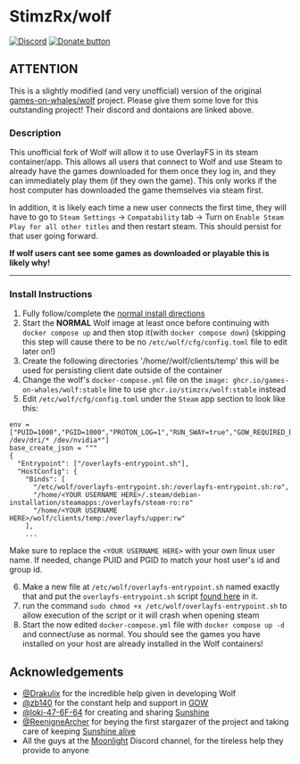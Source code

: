 # StimzRx/wolf

[![Discord](https://img.shields.io/discord/856434175455133727.svg?label=&logo=discord&logoColor=ffffff&color=7389D8&labelColor=6A7EC2)](https://discord.gg/kRGUDHNHt2)
[![Donate button](https://img.shields.io/badge/Donate-Open%20Collective-blue.svg?color=blue)](https://opencollective.com/games-on-whales/donate)

## ATTENTION
This is a slightly modified (and very unofficial) version of the original [games-on-whales/wolf](https://github.com/games-on-whales/wolf) project. Please give them some
love for this outstanding project! Their discord and dontaions are linked above.

### Description
This unofficial fork of Wolf will allow it to use OverlayFS in its steam container/app. This allows all users that connect to Wolf and use Steam to already have the 
games downloaded for them once they log in, and they can immediately play them (if they own the game). This only works if the host computer has downloaded
the game themselves via steam first.

In addition, it is likely each time a new user connects the first time, they will have to go to `Steam Settings` -> `Compatability` tab -> Turn on `Enable Steam Play for all other titles`
and then restart steam. This should persist for that user going forward.

**If wolf users cant see some games as downloaded or playable this is likely why!**

---

### Install Instructions
1) Fully follow/complete the [normal install directions](https://games-on-whales.github.io/wolf/stable/user/quickstart.html)
2) Start the **NORMAL** Wolf image at least once before continuing with `docker compose up` and then stop it(with `docker compose down`)
(skipping this step will cause there to be no `/etc/wolf/cfg/config.toml` file to edit later on!)
3) Create the following directories '/home/<YOUR USERNAME HERE>/wolf/clients/temp' this will be used for persisting client date outside of the container
4) Change the wolf's `docker-compose.yml` file on the `image: ghcr.io/games-on-whales/wolf:stable` line to use `ghcr.io/stimzrx/wolf:stable` instead
5) Edit `/etc/wolf/cfg/config.toml` under the `Steam` app section to look like this:
```
env = ["PUID=1000","PGID=1000","PROTON_LOG=1","RUN_SWAY=true","GOW_REQUIRED_DEVICES=/dev/input/* /dev/dri/* /dev/nvidia*"]
base_create_json = """
{
  "Entrypoint": ["/overlayfs-entrypoint.sh"],
  "HostConfig": {
    "Binds": [
      "/etc/wolf/overlayfs-entrypoint.sh:/overlayfs-entrypoint.sh:ro",
      "/home/<YOUR USERNAME HERE>/.steam/debian-installation/steamapps:/overlayfs/steam-ro:ro"
      "/home/<YOUR USERNAME HERE>/wolf/clients/temp:/overlayfs/upper:rw"
    ],
    ...
```
Make sure to replace the `<YOUR USERNAME HERE>` with your own linux user name.
If needed, change PUID and PGID to match your host user's id and group id.

6) Make a new file at `/etc/wolf/overlayfs-entrypoint.sh` named exactly that and put the `overlayfs-entrypoint.sh` script [found here](https://github.com/StimzRx/wolf/blob/stable/overlayfs-entrypoint.sh) in it.
7) run the command `sudo chmod +x /etc/wolf/overlayfs-entrypoint.sh` to allow execution of the script or it will crash when opening steam
8) Start the now edited `docker-compose.yml` file with `docker compose up -d` and connect/use as normal. You should see the games you have installed on your host
are already installed in the Wolf containers!

## Acknowledgements

- [@Drakulix](https://github.com/Drakulix) for the incredible help given in developing Wolf
- [@zb140](https://github.com/zb140) for the constant help and support in [GOW](https://github.com/games-on-whales/gow)
- [@loki-47-6F-64](https://github.com/loki-47-6F-64) for creating and
  sharing [Sunshine](https://github.com/loki-47-6F-64/sunshine)
- [@ReenigneArcher](https://github.com/ReenigneArcher) for beying the first stargazer of the project and taking care of
  keeping [Sunshine alive](https://github.com/LizardByte/Sunshine)
- All the guys at the [Moonlight](https://moonlight-stream.org/) Discord channel, for the tireless help they provide to
  anyone
